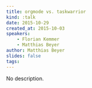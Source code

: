 ```yaml
---
title: orgmode vs. taskwarrior
kind: :talk
date: 2015-10-29
created_at: 2015-10-03
speakers:
    - Florian Kemmer
    - Matthias Beyer
author: Matthias Beyer
slides: false
tags:
---
```


No description.

